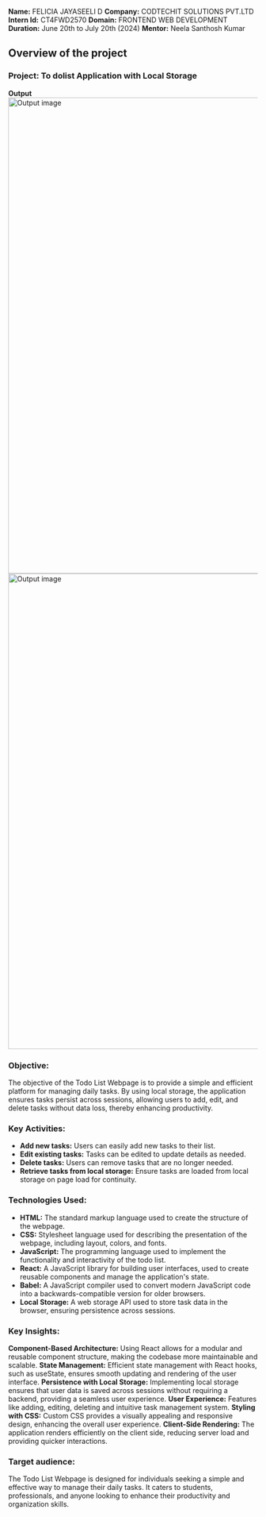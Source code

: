 **Name:** FELICIA JAYASEELI D
**Company:** CODTECHIT SOLUTIONS PVT.LTD
**Intern Id:** CT4FWD2570
**Domain:** FRONTEND WEB DEVELOPMENT
**Duration:** June 20th to July 20th (2024)
**Mentor:** Neela Santhosh Kumar

## Overview of the project
### Project: To dolist Application with Local Storage

**Output**
<img width="959" alt="Output image" src="https://github.com/user-attachments/assets/e74b5881-121a-49c6-95f8-4a6fc2fadbec">
<img width="958" alt="Output image" src="https://github.com/user-attachments/assets/81b688dc-476e-4337-a21e-aef744d235c1">

### Objective:
The objective of the Todo List Webpage is to provide a simple and efficient platform for managing daily tasks. By using local storage, the application ensures tasks persist across sessions, allowing users to add, edit, and delete tasks without data loss, thereby enhancing productivity.

### Key Activities:
- **Add new tasks:** Users can easily add new tasks to their list.
- **Edit existing tasks:** Tasks can be edited to update details as needed.
- **Delete tasks:** Users can remove tasks that are no longer needed.
- **Retrieve tasks from local storage:** Ensure tasks are loaded from local storage on page load for continuity.

### Technologies Used:
- **HTML:** The standard markup language used to create the structure of the webpage.
- **CSS:** Stylesheet language used for describing the presentation of the webpage, including layout, colors, and fonts.
- **JavaScript:** The programming language used to implement the functionality and interactivity of the todo list.
- **React:** A JavaScript library for building user interfaces, used to create reusable components and manage the application's state.
- **Babel:** A JavaScript compiler used to convert modern JavaScript code into a backwards-compatible version for older browsers.
- **Local Storage:** A web storage API used to store task data in the browser, ensuring persistence across sessions.

### Key Insights:
**Component-Based Architecture:** Using React allows for a modular and reusable component structure, making the codebase more maintainable and scalable.
**State Management:** Efficient state management with React hooks, such as useState, ensures smooth updating and rendering of the user interface.
**Persistence with Local Storage:** Implementing local storage ensures that user data is saved across sessions without requiring a backend, providing a seamless user experience.
**User Experience:** Features like adding, editing, deleting and intuitive task management system.
**Styling with CSS:** Custom CSS provides a visually appealing and responsive design, enhancing the overall user experience.
**Client-Side Rendering:** The application renders efficiently on the client side, reducing server load and providing quicker interactions.

### Target audience:
The Todo List Webpage is designed for individuals seeking a simple and effective way to manage their daily tasks. It caters to students, professionals, and anyone looking to enhance their productivity and organization skills.


